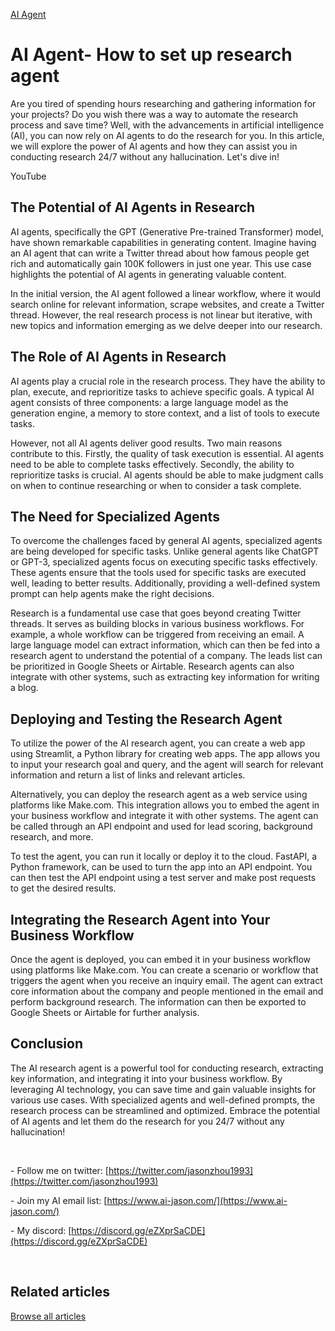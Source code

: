 [AI Agent](https://www.ai-jason.com/ai/ai-agent)

# AI Agent- How to set up research agent

Are you tired of spending hours researching and gathering information for your projects? Do you wish there was a way to automate the research process and save time? Well, with the advancements in artificial intelligence (AI), you can now rely on AI agents to do the research for you. In this article, we will explore the power of AI agents and how they can assist you in conducting research 24/7 without any hallucination. Let's dive in!

YouTube

## The Potential of AI Agents in Research

AI agents, specifically the GPT (Generative Pre-trained Transformer) model, have shown remarkable capabilities in generating content. Imagine having an AI agent that can write a Twitter thread about how famous people get rich and automatically gain 100K followers in just one year. This use case highlights the potential of AI agents in generating valuable content.

In the initial version, the AI agent followed a linear workflow, where it would search online for relevant information, scrape websites, and create a Twitter thread. However, the real research process is not linear but iterative, with new topics and information emerging as we delve deeper into our research.

## The Role of AI Agents in Research

AI agents play a crucial role in the research process. They have the ability to plan, execute, and reprioritize tasks to achieve specific goals. A typical AI agent consists of three components: a large language model as the generation engine, a memory to store context, and a list of tools to execute tasks.

However, not all AI agents deliver good results. Two main reasons contribute to this. Firstly, the quality of task execution is essential. AI agents need to be able to complete tasks effectively. Secondly, the ability to reprioritize tasks is crucial. AI agents should be able to make judgment calls on when to continue researching or when to consider a task complete.

## The Need for Specialized Agents

To overcome the challenges faced by general AI agents, specialized agents are being developed for specific tasks. Unlike general agents like ChatGPT or GPT-3, specialized agents focus on executing specific tasks effectively. These agents ensure that the tools used for specific tasks are executed well, leading to better results. Additionally, providing a well-defined system prompt can help agents make the right decisions.

Research is a fundamental use case that goes beyond creating Twitter threads. It serves as building blocks in various business workflows. For example, a whole workflow can be triggered from receiving an email. A large language model can extract information, which can then be fed into a research agent to understand the potential of a company. The leads list can be prioritized in Google Sheets or Airtable. Research agents can also integrate with other systems, such as extracting key information for writing a blog.

## Deploying and Testing the Research Agent

To utilize the power of the AI research agent, you can create a web app using Streamlit, a Python library for creating web apps. The app allows you to input your research goal and query, and the agent will search for relevant information and return a list of links and relevant articles.

Alternatively, you can deploy the research agent as a web service using platforms like Make.com. This integration allows you to embed the agent in your business workflow and integrate it with other systems. The agent can be called through an API endpoint and used for lead scoring, background research, and more.

To test the agent, you can run it locally or deploy it to the cloud. FastAPI, a Python framework, can be used to turn the app into an API endpoint. You can then test the API endpoint using a test server and make post requests to get the desired results.

## Integrating the Research Agent into Your Business Workflow

Once the agent is deployed, you can embed it in your business workflow using platforms like Make.com. You can create a scenario or workflow that triggers the agent when you receive an inquiry email. The agent can extract core information about the company and people mentioned in the email and perform background research. The information can then be exported to Google Sheets or Airtable for further analysis.

## Conclusion

The AI research agent is a powerful tool for conducting research, extracting key information, and integrating it into your business workflow. By leveraging AI technology, you can save time and gain valuable insights for various use cases. With specialized agents and well-defined prompts, the research process can be streamlined and optimized. Embrace the potential of AI agents and let them do the research for you 24/7 without any hallucination!

‍

\- Follow me on twitter: [https://twitter.com/jasonzhou1993](https://twitter.com/jasonzhou1993)

\- Join my AI email list: [https://www.ai-jason.com/](https://www.ai-jason.com/)

\- My discord: [https://discord.gg/eZXprSaCDE](https://discord.gg/eZXprSaCDE)

‍

## Related articles

[Browse all articles](https://www.ai-jason.com/)